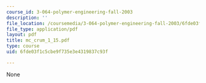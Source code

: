 ```yaml
---
course_id: 3-064-polymer-engineering-fall-2003
description: ''
file_location: /coursemedia/3-064-polymer-engineering-fall-2003/6fde03f1c5cbe9f735e3e4319837c93f_mc_crum_1_15.pdf
file_type: application/pdf
layout: pdf
title: mc_crum_1_15.pdf
type: course
uid: 6fde03f1c5cbe9f735e3e4319837c93f

---
```

None